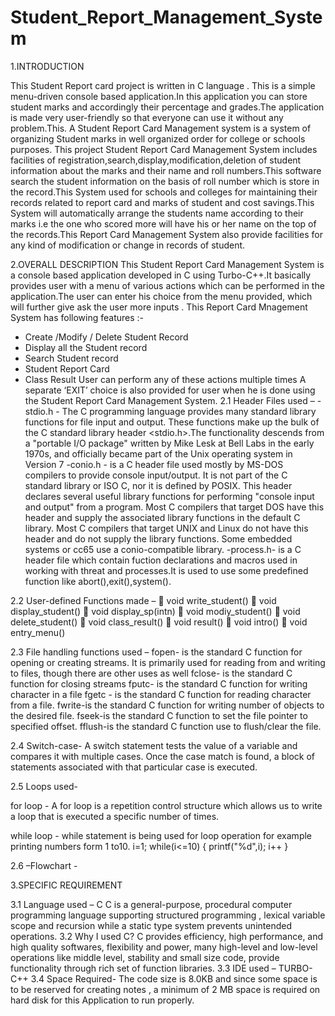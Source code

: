 # Student_Report_Management_System
1.INTRODUCTION

This Student Report card project is written in C language . This is a simple menu-driven console based application.In this application you can store student marks and accordingly their percentage and grades.The application is made very user-friendly so that everyone can use it without any problem.This. A Student Report Card Management system is a system of organizing Student marks in well organized order for college or schools  purposes. 
This project Student Report Card Management System includes facilities of registration,search,display,modification,deletion of student information about the marks and their name and roll numbers.This software search the student information on the basis of roll number which is store in the record.This System used for schools and colleges for maintaining their records related to report card and marks of student and cost savings.This System will automatically arrange the students name according to their marks i.e the one who scored more will have his or her name on the top of the records.This Report Card Management System also provide facilities for any kind of modification or change in records of student.











2.OVERALL DESCRIPTION
This Student Report Card Management System is a console based application developed in C using Turbo-C++.It basically provides user with a menu of various actions which can be performed in the application.The user can enter his choice from the menu provided, which will further give ask the user more inputs .
This Report Card Mnagement System has following features :-
- Create /Modify / Delete Student Record
- Display all the Student record
- Search Student record
- Student Report Card
- Class Result
User can perform any of these actions multiple times  A separate ‘EXIT’ choice is also provided for user when he is done using the Student Report Card Management System.
2.1 Header Files used –
-stdio.h - The C programming language provides many standard library functions for file input and output. These functions make up the bulk of the C standard library header <stdio.h>.The functionality descends from a "portable I/O package" written by Mike Lesk at Bell Labs in the early 1970s, and officially became part of the Unix operating system in Version 7
-conio.h - is a C header file used mostly by MS-DOS compilers to provide console input/output. It is not part of the C standard library or ISO C, nor it is defined by POSIX.
This header declares several useful library functions for performing "console input and output" from a program. Most C compilers that target DOS have this header and supply the associated
library functions in the default C library. Most C compilers that target UNIX and Linux do not have this header and do not supply the library functions. Some embedded systems or cc65 use a conio-compatible library. 
-process.h- is a C header file which contain fuction declarations and macros used in working with threat and processes.It is used to use some predefined function like abort(),exit(),system().

2.2 User-defined Functions made  –
	void write_student()
	void display_student()
	void display_sp(intn)
	void modiy_student()
	void delete_student()
	void class_result()
	void result()
	void intro()
	void entry_menu()

2.3 File handling functions used –
fopen-  is the standard C function for opening or creating streams. It is primarily used for reading from and writing to files, though there are other uses as well
fclose-  is the standard C function for closing streams 
fputc- is the standard C function for writing character in a file 
fgetc - is the standard C function for reading character from a file.
fwrite-is the standard C function for writing number of objects to the desired file.
fseek-is the standard C function to set the file pointer to specified offset.
fflush-is the standard C function use to flush/clear the file.

2.4 Switch-case-
A switch statement tests the value of a variable and compares it with multiple cases. Once the case match is found, a block of statements associated with that particular case is executed.
                                  

2.5 Loops used-

for loop - A  for  loop  is  a  repetition  control  structure  which  allows  us  to  write a loop that is executed a specific number of times.
                                              



while loop - while statement is being used for loop operation for example printing numbers form 1 to10.
i=1;
while(i<=10)
{
printf("%d",i);
i++
}


2.6 –Flowchart -





3.SPECIFIC REQUIREMENT

3.1 Language used – C
C is a general-purpose, procedural computer programming language supporting structured programming , lexical variable scope and recursion while a static type system prevents unintended operations. 
3.2 Why I used C?
C provides efficiency, high performance, and high quality softwares, flexibility and power, many high-level and low-level operations like middle level, stability and small size code, provide functionality through rich set of function libraries.
3.3 IDE used – 
 TURBO-C++
3.4 Space Required-
The code size is 8.0KB and since some space is to be reserved for creating notes , a minimum of 2 MB space is required on hard disk for this Application to run properly.

